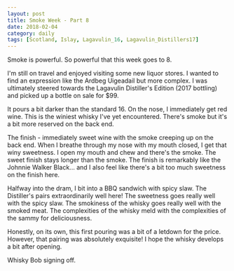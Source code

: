```yaml
---
layout: post
title: Smoke Week - Part 8
date: 2018-02-04
category: daily
tags: [Scotland, Islay, Lagavulin_16, Lagavulin_Distillers17]
---
```


Smoke is powerful. So powerful that this week goes to 8.

I'm still on travel and enjoyed visiting some new liquor stores. I wanted to find an expression like the Ardbeg Uigeadail but more complex. I was ultimately steered towards the Lagavulin Distiller's Edition (2017 bottling) and picked up a bottle on sale for $99. 

It pours a bit darker than the standard 16. On the nose, I immediately get red wine. This is the winiest whisky I've yet encountered. There's smoke but it's a bit more reserved on the back end.

The finish - immediately sweet wine with the smoke creeping up on the back end. When I breathe through my nose with my mouth closed, I get that winy sweetness. I open my mouth and chew and there's the smoke. The sweet finish stays longer than the smoke. The finish is remarkably like the Johnnie Walker Black... and I also feel like there's a bit too much sweetness on the finish here.

Halfway into the dram, I bit into a BBQ sandwich with spicy slaw. The Distiller's pairs extraordinarily well here! The sweetness goes really well with the spicy slaw. The smokiness of the whisky goes really well with the smoked meat. The complexities of the whisky meld with the complexities of the sammy for deliciousness.

Honestly, on its own, this first pouring was a bit of a letdown for the price. However, that pairing was absolutely exquisite! I hope the whisky develops a bit after opening.

Whisky Bob signing off.
